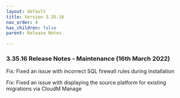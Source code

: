 ```yaml
---
layout: default
title: Version 3.35.16
nav_order: 4
has_children: false
parent: Release Notes

---
```


### 3.35.16 Release Notes - Maintenance (16th March 2022)


Fix: Fixed an issue with incorrect SQL firewall rules during installation

Fix: Fixed an issue with displaying the source platform for existing migrations via CloudM Manage

 
